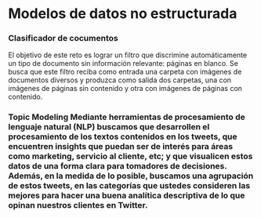 # Modelos de datos no estructurada

### Clasificador de cocumentos
El objetivo de este reto es lograr un filtro que discrimine automáticamente un tipo de documento sin información relevante: páginas en blanco. Se busca que este filtro reciba como entrada una carpeta con imágenes de documentos diversos y produzca como salida dos carpetas, una con imágenes de páginas sin contenido y otra con imágenes de páginas con contenido.

### Topic Modeling  Mediante herramientas de procesamiento de lenguaje natural (NLP) buscamos que desarrollen el procesamiento de los textos contenidos en los tweets, que encuentren insights que puedan ser de interés para áreas como marketing, servicio al cliente, etc; y que visualicen estos datos de una forma clara para tomadores de decisiones. Además, en la medida de lo posible, buscamos una agrupación de estos tweets, en las categorías que ustedes consideren las mejores para hacer una buena analítica descriptiva de lo que opinan nuestros clientes en Twitter.
